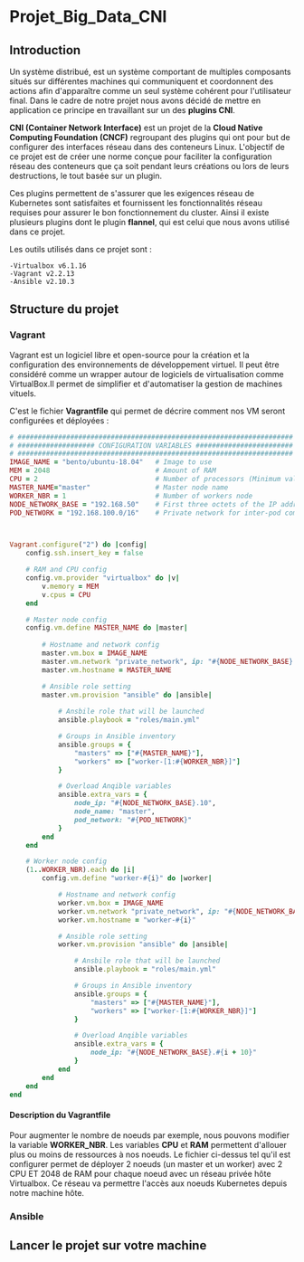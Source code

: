 # Projet_Big_Data_CNI
## Introduction 
Un système distribué, est un système comportant de multiples composants situés sur différentes machines qui communiquent et coordonnent des actions afin d'apparaître comme un seul système cohérent pour l'utilisateur final. Dans le cadre de notre projet nous avons décidé de mettre en application ce principe en travaillant sur un des **plugins CNI**.

**CNI (Container Network Interface)** est un projet de la **Cloud Native Computing Foundation (CNCF)** regroupant des plugins qui ont pour but de configurer des interfaces réseau dans des conteneurs Linux. L'objectif de ce projet est de créer une norme conçue pour faciliter la configuration réseau des conteneurs que ça soit pendant leurs créations ou lors de leurs destructions, le tout basée sur un plugin.

Ces plugins permettent de s'assurer que les exigences réseau de Kubernetes sont satisfaites et fournissent les fonctionnalités réseau requises pour assurer le bon fonctionnement du cluster. Ainsi il existe plusieurs plugins dont le plugin **flannel**, qui est celui que nous avons utilisé dans ce projet.

Les outils utilisés dans ce projet sont : 
```
-Virtualbox v6.1.16
-Vagrant v2.2.13
-Ansible v2.10.3
```
## Structure du projet 

### Vagrant 
Vagrant est un logiciel libre et open-source pour la création et la configuration des environnements de développement virtuel. Il peut être considéré comme un wrapper autour de logiciels de virtualisation comme VirtualBox.Il permet de simplifier et d'automatiser la gestion de machines vituels.

C'est le fichier **Vagrantfile** qui permet de décrire comment nos VM seront configurées et déployées : 

```ruby 
# ####################################################################
# ################### CONFIGURATION VARIABLES ########################
# ####################################################################
IMAGE_NAME = "bento/ubuntu-18.04"   # Image to use
MEM = 2048                          # Amount of RAM
CPU = 2                             # Number of processors (Minimum value of 2 otherwise it will not work)
MASTER_NAME="master"                # Master node name
WORKER_NBR = 1                      # Number of workers node
NODE_NETWORK_BASE = "192.168.50"    # First three octets of the IP address that will be assign to all type of nodes
POD_NETWORK = "192.168.100.0/16"    # Private network for inter-pod communication



Vagrant.configure("2") do |config|
    config.ssh.insert_key = false

    # RAM and CPU config
    config.vm.provider "virtualbox" do |v|
        v.memory = MEM
        v.cpus = CPU
    end

    # Master node config
    config.vm.define MASTER_NAME do |master|
        
        # Hostname and network config
        master.vm.box = IMAGE_NAME
        master.vm.network "private_network", ip: "#{NODE_NETWORK_BASE}.10"
        master.vm.hostname = MASTER_NAME

        # Ansible role setting
        master.vm.provision "ansible" do |ansible|
            
            # Ansbile role that will be launched
            ansible.playbook = "roles/main.yml"

            # Groups in Ansible inventory
            ansible.groups = {
                "masters" => ["#{MASTER_NAME}"],
                "workers" => ["worker-[1:#{WORKER_NBR}]"]
            }

            # Overload Anqible variables
            ansible.extra_vars = {
                node_ip: "#{NODE_NETWORK_BASE}.10",
                node_name: "master",
                pod_network: "#{POD_NETWORK}"
            }
        end
    end

    # Worker node config
    (1..WORKER_NBR).each do |i|
        config.vm.define "worker-#{i}" do |worker|

            # Hostname and network config
            worker.vm.box = IMAGE_NAME
            worker.vm.network "private_network", ip: "#{NODE_NETWORK_BASE}.#{i + 10}"
            worker.vm.hostname = "worker-#{i}"

            # Ansible role setting
            worker.vm.provision "ansible" do |ansible|

                # Ansbile role that will be launched
                ansible.playbook = "roles/main.yml"

                # Groups in Ansible inventory
                ansible.groups = {
                    "masters" => ["#{MASTER_NAME}"],
                    "workers" => ["worker-[1:#{WORKER_NBR}]"]
                }

                # Overload Anqible variables
                ansible.extra_vars = {
                    node_ip: "#{NODE_NETWORK_BASE}.#{i + 10}"
                }
            end
        end
    end
end

```

#### Description du Vagrantfile 
Pour augmenter le nombre de noeuds par exemple, nous pouvons modifier la variable **WORKER_NBR**. Les variables **CPU** et **RAM** permettent d'allouer plus ou moins de ressources à nos noeuds. 
Le fichier ci-dessus tel qu'il est configurer permet de déployer 2 noeuds (un master et un worker) avec 2 CPU ET 2048 de RAM pour chaque noeud avec un réseau privée hôte Virtualbox. Ce réseau va permettre l'accès aux noeuds Kubernetes depuis notre machine hôte.

### Ansible 



## Lancer le projet sur votre machine 
